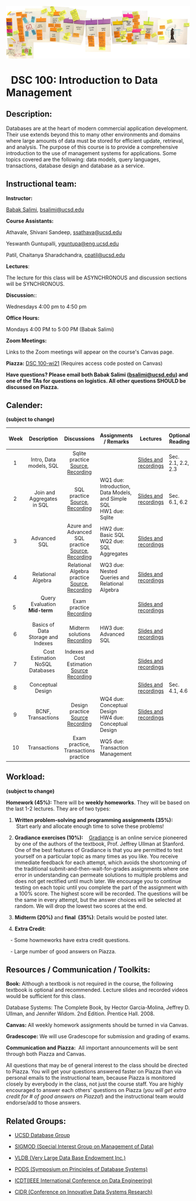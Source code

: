 ![The_Data_Lifecycle](fig/The_Data_Lifecycle.jpg)

#   DSC 100: Introduction to Data Management



## Description:

Databases are at the heart of modern commercial application development. Their use extends beyond this to many other environments and domains where large amounts of data must be stored for efficient update, retrieval, and analysis. The purpose of this course is to provide a comprehensive introduction to the use of management systems for applications. Some topics covered are the following: data models, query languages, transactions, database design and database as a service.



## Instructional team:

**Instructor:**

[Babak Salimi](https://bsalimi.github.io/), bsalimi@ucsd.edu

**Course Assistants:**

Athavale, Shivani Sandeep, [ssathava@ucsd.edu](mailto:ssathava@ucsd.edu) 

Yeswanth Guntupalli, [yguntupa@eng.ucsd.edu](mailto:yguntupa@eng.ucsd.edu) 

Patil, Chaitanya Sharadchandra, [cpatil@ucsd.edu](mailto:cpatil@ucsd.edu)

**Lectures**:

The lecture for this class will be ASYNCHRONOUS and discussion sections will be SYNCHRONOUS. 

**Discussion:**: 

Wednesdays 4:00 pm to 4:50 pm 

**Office Hours:**

Mondays 4:00 PM to 5:00 PM (Babak Salimi)

**Zoom Meetings:** 

Links to the Zoom meetings will appear on the course's Canvas page.



**Piazza:** [DSC 100-wi21](https://piazza.com/ucsd/winter2021/dsc100) (Requires access code posted on Canvas)

**Have questions? Please email both Babak Salimi (bsalimi@ucsd.edu) and one of the TAs for questions on logistics. All other questions SHOULD be discussed on Piazza.**



## **Calender:**

**(subject to change)**

| Week |           Description           | Discussions | **Assignments / Remarks** | Lectures | **Optional Reading** |
| :--: | :-----------------------------: | :----: | ----- | --------------- | ---- |
|  1   | Intro, Data models, SQL | Sqlite practice [Source](https://drive.google.com/file/d/1hPmCCTVhdDo1vJKnZsJIR04oaWLwvbVw/view?usp=sharing), [Recording](https://drive.google.com/file/d/1UU-plebIEwNFsObNg-EciBBpzcvn9PE_/view?usp=sharing) |       | [Slides and recordings](./Lectures/lec01.md) | Sec. 2.1, 2.2, 2.3 |
|  2   |   Join and Aggregates in SQL    | SQL practice [Source](https://drive.google.com/file/d/1nr6QRDsr6f6RTWZsn80_slw4h6B3wTTh/view?usp=sharing), [Recording](https://drive.google.com/file/d/11RqJk7MJBxEjcF_kgNONM5NC06p88u0O/view?usp=sharing) | WQ1 due: Introduction, Data Models, and Simple SQL  <br />HW1 due: Sqlite | [Slides and recordings](./Lectures/lec02.md) | Sec. 6.1, 6.2 |
|  3   | Advanced SQL | Azure and Advanced SQL practice [Source](https://drive.google.com/file/d/1-q4rX9t1Oj9e-fInjzy3m6_xPQFn66LR/view?usp=sharing), [Recording](https://drive.google.com/file/d/1iQbXkLfl46LFkTnHZQObO-_MVinCDh2M/view?usp=sharing) | HW2 due: Basic SQL <br />WQ2 due: SQL Aggregates | [Slides and recordings](./Lectures/lec03.md) |  |
|  4   |  Relational Algebra  | Relational Algebra practice [Source](https://drive.google.com/file/d/1Z_vs0hlqfDnGYgZ_seTuJkZhI7456KjI/view?usp=sharing), [Recording](https://drive.google.com/file/d/1Pw_GA5SYiEDa-L-OGcpHows4izmIHL1M/view?usp=sharing) | WQ3 due: Nested Queries and Relational Algebra | [Slides and recordings](./Lectures/lec04.md) |  |
| 5  |        Query Evaluation <br />  **Mid-term**        | Exam practice [Recording](https://ucsd.zoom.us/rec/share/PYh0sN8DWfIEQnvnnpTtLDRLH04iqScNWk3Vsj_nRCcOeI2qlFm58fGRfmuPJDez.FHa-NhB1fpui6EJc) |  | [Slides and recordings](./Lectures/lec05.md) |  |
|  6   | Basics of Data Storage and Indexes | Midterm solutions [Recording](https://drive.google.com/file/d/1WvG_n7DSc5s8KEYvJBgClSyePGtE2O1T/view?usp=sharing) | HW3 due: Advanced SQL | [Slides and recordings](./Lectures/lec06.md) |  |
|  7   |         Cost Estimation <br /> NoSQL Databases         | Indexes and Cost Estimation [Source](https://docs.google.com/document/d/1QuVwn00LeX-4E4oRlV2mb5YjeUqvPV9WNKAAraQHiTY/edit?usp=sharing) [Recording](https://drive.google.com/file/d/1T3z42aQHAV5Ki0vrWmDAECyvlyyTps6_/view?usp=sharing) |  | [Slides and recordings](./Lectures/lec07.md) |  |
|  8   | Conceptual Design |  |  | [Slides and recordings](./Lectures/lec08.md) | Sec. 4.1, 4.6 |
|  9  | BCNF, Transactions | Design practice [Source](https://drive.google.com/file/d/1ocF-qNILFQxcO8TYlTysBqkUToaGmoJu/view?usp=sharing) [Recording](https://drive.google.com/file/d/1Abq-DQrdbXwBpsE-b06PYFgMm_vIz9YL/view?usp=sharing) | WQ4 due: Conceptual Design <br />HW4 due: Conceptual Design | [Slides and recordings](./Lectures/lec09.md) |  |
| 10 | Transactions | Exam practice, Transactions practice | WQ5 due: Transaction Management |  |  |



## Workload:

**(subject to change)**

**Homework (45%):** There will be **weekly homeworks**. They will be based on the last 1-2 lectures. They are of two types:

1. **Written problem-solving and programming assignments (35%):**
   Start early and allocate enough time to solve these problems! 

2. **Gradiance exercises (10%):**
   [Gradiance](https://www.gradiance.com/) is an online service pioneered by one of the authors of the textbook, Prof. Jeffrey Ullman at Stanford. One of the best features of Gradiance is that you are permitted to test yourself on a particular topic as many times as you like. You receive immediate feedback for each attempt, which avoids the shortcoming of the traditional submit-and-then-wait-for-grades assignments where one error in understanding can permeate solutions to multiple problems and does not get rectified until much later. We encourage you to continue testing on each topic until you complete the part of the assignment with a 100% score. The highest score will be recorded. The questions will be the same in every attempt, but the answer choices will be selected at random. We will drop the lowest two scores at the end.

3. **Midterm (20%)** and **final  (35%)**: Details would be posted later.

4. **Extra Credit**: 

   - Some howmeworks have extra credit questions.

   - Large number of good answers on Piazza.  

## Resources / Communication / Toolkits:

**Book:** Although a textbook is not required in the course, the following textbook is optional and recommended. Lecture slides and recorded videos would be sufficient for this class.

Database Systems: The Complete Book, by Hector Garcia-Molina, Jeffrey D. Ullman, and Jennifer Widom. 2nd Edition. Prentice Hall. 2008.

**Canvas:** All weekly homework assignments should be turned in via Canvas.

**Gradescope:** We will use Gradescope for submission and grading of exams.

**Communication and Piazza:**  All important announcements will be sent through both Piazza and Canvas.

All questions that may be of general interest to the class should be directed to Piazza. You will get your questions answered faster on Piazza than via personal emails to the instructional team, because Piazza is monitored closely by everybody in the class, not just the course staff. You are highly encouraged to answer each others' questions on Piazza (*you will get extra credit for # of good answers on Piazza!*) and the instructional team would endorse/add to those answers.



## Related Groups:

- [UCSD Database Group](https://dbucsd.github.io/)

- [SIGMOD (Special Interest Group on Management of Data)](https://www.google.com/url?q=https%3A%2F%2Fsigmod.org%2F&sa=D&sntz=1&usg=AFQjCNEv9sM8CpuOZ7oxWFX_20353W6NZw)

- [VLDB (Very Large Data Base Endowment Inc.)](https://www.google.com/url?q=https%3A%2F%2Fwww.vldb.org%2F&sa=D&sntz=1&usg=AFQjCNEN7a3TJIOhpq3OC7bw9DKWHhki-w)

- [PODS (Symposium on Principles of Database Systems)](https://www.google.com/url?q=https%3A%2F%2Fsigmod.org%2Fpods%2F&sa=D&sntz=1&usg=AFQjCNEy52V8Padws9vrgz2GoFYinNgG9Q)

- [ICDT(IEEE International Conference on Data Engineering)](http://ieee-icde.org/)

- [CIDR (Conference on Innovative Data Systems Research)](http://www.google.com/url?q=http%3A%2F%2Fcidrdb.org%2F&sa=D&sntz=1&usg=AFQjCNHZ5MTU545Lei9xcYfQR9fHHLan5w)
